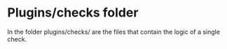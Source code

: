 # Plugins/checks folder #

In the folder plugins/checks/ are the files that contain the logic of a single check.
